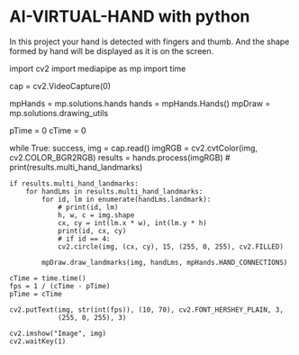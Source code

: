 # AI-VIRTUAL-HAND with python
In this project your hand is detected with fingers and thumb. And the shape formed by hand will be displayed as it is on the screen.


import cv2
import mediapipe as mp
import time

cap = cv2.VideoCapture(0)

mpHands = mp.solutions.hands
hands = mpHands.Hands()
mpDraw = mp.solutions.drawing_utils

pTime = 0
cTime = 0

while True:
    success, img = cap.read()
    imgRGB = cv2.cvtColor(img, cv2.COLOR_BGR2RGB)
    results = hands.process(imgRGB)
    # print(results.multi_hand_landmarks)

    if results.multi_hand_landmarks:
        for handLms in results.multi_hand_landmarks:
            for id, lm in enumerate(handLms.landmark):
                # print(id, lm)
                h, w, c = img.shape
                cx, cy = int(lm.x * w), int(lm.y * h)
                print(id, cx, cy)
                # if id == 4:
                cv2.circle(img, (cx, cy), 15, (255, 0, 255), cv2.FILLED)

            mpDraw.draw_landmarks(img, handLms, mpHands.HAND_CONNECTIONS)

    cTime = time.time()
    fps = 1 / (cTime - pTime)
    pTime = cTime

    cv2.putText(img, str(int(fps)), (10, 70), cv2.FONT_HERSHEY_PLAIN, 3,
                (255, 0, 255), 3)

    cv2.imshow("Image", img)
    cv2.waitKey(1)

